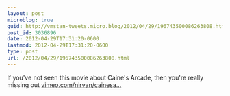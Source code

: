 ```yaml
---
layout: post
microblog: true
guid: http://vmstan-tweets.micro.blog/2012/04/29/196743500086263808.html
post_id: 3036896
date: 2012-04-29T17:31:20-0600
lastmod: 2012-04-29T17:31:20-0600
type: post
url: /2012/04/29/196743500086263808.html
---
```

If you've not seen this movie about Caine's Arcade, then you're really missing out <a href="http://vimeo.com/nirvan/cainesarcade">vimeo.com/nirvan/cainesa…</a>
